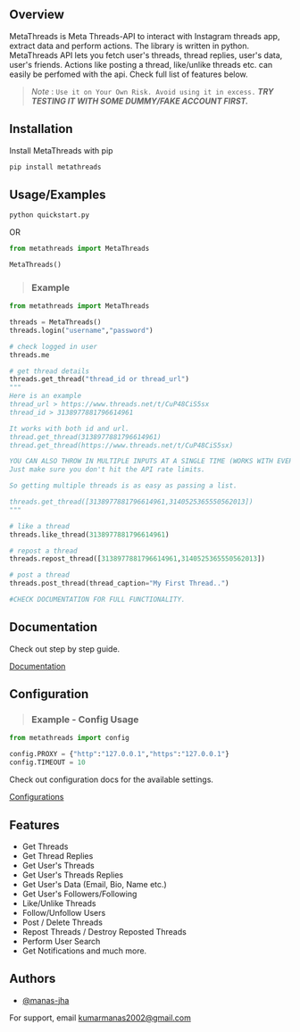 
## Overview

MetaThreads is Meta Threads-API to interact with Instagram threads app, extract data and perform actions. The library is written in python. MetaThreads API lets you fetch user's threads, thread replies, user's data, user's friends. Actions like posting a thread, like/unlike threads etc. can easily be perfomed with the api. Check full list of features below.

> _Note_ : `Use it on Your Own Risk. Avoid using it in excess.` **_TRY TESTING IT WITH SOME DUMMY/FAKE ACCOUNT FIRST._**

## Installation

Install MetaThreads with pip

```python
pip install metathreads
```

## Usage/Examples

```python
python quickstart.py
```

OR

```python
from metathreads import MetaThreads

MetaThreads()
```

> ### Example

```python
from metathreads import MetaThreads

threads = MetaThreads()
threads.login("username","password")

# check logged in user
threads.me

# get thread details
threads.get_thread("thread_id or thread_url")
"""
Here is an example
thread_url > https://www.threads.net/t/CuP48CiS5sx
thread_id > 3138977881796614961

It works with both id and url.
thread.get_thread(3138977881796614961)
thread.get_thread(https://www.threads.net/t/CuP48CiS5sx)

YOU CAN ALSO THROW IN MULTIPLE INPUTS AT A SINGLE TIME (WORKS WITH EVERY METHOD i.e. liking, posting, deleting , extracting data - all functions), IT SUPPORTS ASYNC/AWAIT (CONCURRENT REQUESTS.)
Just make sure you don't hit the API rate limits.

So getting multiple threads is as easy as passing a list.

threads.get_thread([3138977881796614961,3140525365550562013])
"""

# like a thread
threads.like_thread(3138977881796614961)

# repost a thread
threads.repost_thread([3138977881796614961,3140525365550562013])

# post a thread
threads.post_thread(thread_caption="My First Thread..")

#CHECK DOCUMENTATION FOR FULL FUNCTIONALITY.
```

## Documentation

Check out step by step guide.

[Documentation](docs/docs.md)

## Configuration

> ### Example - Config Usage

```python
from metathreads import config

config.PROXY = {"http":"127.0.0.1","https":"127.0.0.1"}
config.TIMEOUT = 10

```

Check out configuration docs for the available settings.

[Configurations](docs/config.md)

## Features

- Get Threads
- Get Thread Replies
- Get User's Threads
- Get User's Threads Replies
- Get User's Data (Email, Bio, Name etc.)
- Get User's Followers/Following
- Like/Unlike Threads
- Follow/Unfollow Users
- Post / Delete Threads
- Repost Threads / Destroy Reposted Threads
- Perform User Search
- Get Notifications and much more.

## Authors

- [@manas-jha](https://github.com/manas-jha)



For support, email kumarmanas2002@gmail.com
